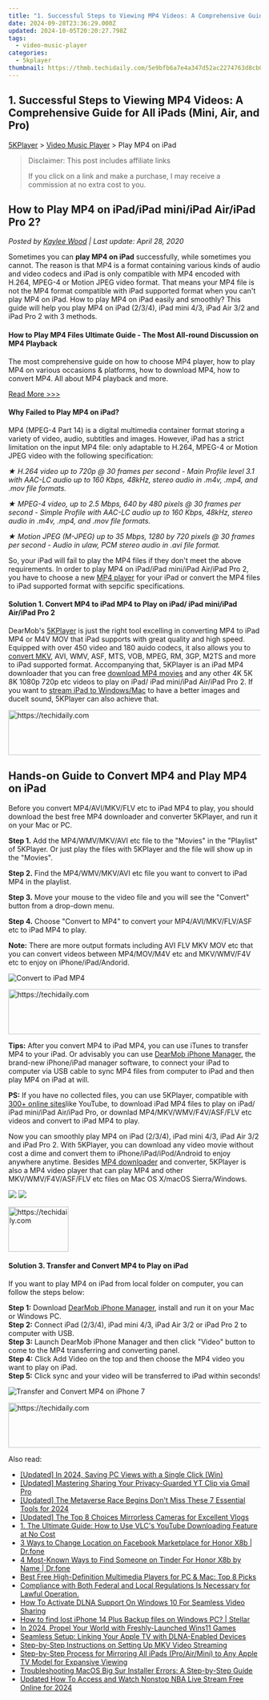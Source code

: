 ```yaml
---
title: "1. Successful Steps to Viewing MP4 Videos: A Comprehensive Guide for All iPads (Mini, Air, and Pro)"
date: 2024-09-28T23:36:29.000Z
updated: 2024-10-05T20:20:27.798Z
tags:
  - video-music-player
categories:
  - 5kplayer
thumbnail: https://thmb.techidaily.com/5e9bfb6a7e4a347d52ac2274763d8cb00a024229f1f3b2af38f5058bc81f8e98.jpg
---
```


## 1. Successful Steps to Viewing MP4 Videos: A Comprehensive Guide for All iPads (Mini, Air, and Pro)

[5KPlayer](https://tools.techidaily.com/5kplayer/products/) \> [Video Music Player](https://tools.techidaily.com/5kplayer/video-music-player/) \> Play MP4 on iPad

>  Disclaimer: This post includes affiliate links
>
>  If you click on a link and make a purchase, I may receive a commission at no extra cost to you.
>

## How to Play MP4 on iPad/iPad mini/iPad Air/iPad Pro 2?

 _Posted by [Kaylee Wood](https://www.quora.com/profile/Amanda-Hu-21) | Last update: April 28, 2020_

Sometimes you can **play MP4 on iPad** successfully, while sometimes you cannot. The reason is that MP4 is a format containing various kinds of audio and video codecs and iPad is only compatible with MP4 encoded with H.264, MPEG-4 or Motion JPEG video format. That means your MP4 file is not the MP4 format compatible with iPad supported format when you can't play MP4 on iPad. How to play MP4 on iPad easily and smoothly? This guide will help you play MP4 on iPad (2/3/4), iPad mini 4/3, iPad Air 3/2 and iPad Pro 2 with 3 methods.

#### How to Play MP4 Files Ultimate Guide \- The Most All-round Discussion on MP4 Playback

The most comprehensive guide on how to choose MP4 player, how to play MP4 on various occasions & platforms, how to download MP4, how to convert MP4\. All about MP4 playback and more.

[Read More >>>](https://tools.techidaily.com/5kplayer/video-music-player/) 

#### **Why Failed to Play MP4 on iPad?**

MP4 (MPEG-4 Part 14) is a digital multimedia container format storing a variety of video, audio, subtitles and images. However, iPad has a strict limitation on the input MP4 file: only adaptable to H.264, MPEG-4 or Motion JPEG video with the following specification: 

_★ H.264 video up to 720p @ 30 frames per second_ 
_\- Main Profile level 3.1 with AAC-LC audio up to 160 Kbps, 48kHz, stereo audio in .m4v, .mp4, and .mov file formats._ 

_★ MPEG-4 video, up to 2.5 Mbps, 640 by 480 pixels @ 30 frames per second_ 
_\- Simple Profile with AAC-LC audio up to 160 Kbps, 48kHz, stereo audio in .m4v, .mp4, and .mov file formats._

_★ Motion JPEG (M-JPEG) up to 35 Mbps, 1280 by 720 pixels @ 30 frames per second_ 
_\- Audio in ulaw, PCM stereo audio in .avi file format._

So, your iPad will fail to play the MP4 files if they don't meet the above requirements. In order to play MP4 on iPad/iPad mini/iPad Air/iPad Pro 2, you have to choose a new [MP4 player](https://tools.techidaily.com/5kplayer/video-music-player/) for your iPad or convert the MP4 files to iPad supported format with sepcific specifications.

#### **Solution 1\. Convert MP4 to iPad MP4 to Play on iPad/ iPad mini/iPad Air/iPad Pro 2**

DearMob's [5KPlayer](https://tools.techidaily.com/5kplayer/products/) is just the right tool excelling in converting MP4 to iPad MP4 or M4V MOV that iPad supports with great quality and high speed. Equipped with over 450 video and 180 auido codecs, it also allows you to [convert MKV](https://tools.techidaily.com/5kplayer/youtube-download/), AVI, WMV, ASF, MTS, VOB, MPEG, RM, 3GP, M2TS and more to iPad supported format. Accompanying that, 5KPlayer is an iPad MP4 downloader that you can free [download MP4 movies](https://tools.techidaily.com/5kplayer/youtube-download/) and any other 4K 5K 8K 1080p 720p etc videos to play on iPad/ iPad mini/iPad Air/iPad Pro 2\. If you want to [stream iPad to Windows/Mac](https://tools.techidaily.com/5kplayer/airplay/) to have a better images and ducelt sound, 5KPlayer can also achieve that.

<!-- affiliate ads begin -->
<a href="https://appsumo.8odi.net/c/5597632/2130870/7443" target="_top" id="2130870">
  <img src="//a.impactradius-go.com/display-ad/7443-2130870" border="0" alt="https://techidaily.com" width="728" height="90"/>
</a>
<img height="0" width="0" src="https://appsumo.8odi.net/i/5597632/2130870/7443" style="position:absolute;visibility:hidden;" border="0" />
<!-- affiliate ads end -->

## Hands-on Guide to Convert MP4 and Play MP4 on iPad

Before you convert MP4/AVI/MKV/FLV etc to iPad MP4 to play, you should download the best free MP4 downloader and converter 5KPlayer, and run it on your Mac or PC.

**Step 1.** Add the MP4/WMV/MKV/AVI etc file to the "Movies" in the "Playlist" of 5KPlayer. Or just play the files with 5KPlayer and the file will show up in the "Movies".

**Step 2.** Find the MP4/WMV/MKV/AVI etc file you want to convert to iPad MP4 in the playlist.

**Step 3.** Move your mouse to the video file and you will see the "Convert" button from a drop-down menu.

**Step 4.** Choose "Convert to MP4" to convert your MP4/AVI/MKV/FLV/ASF etc to iPad MP4 to play.

**Note:** There are more output formats including AVI FLV MKV MOV etc that you can convert videos between MP4/MOV/M4V etc and MKV/WMV/F4V etc to enjoy on iPhone/iPad/Andorid. 

![Convert to iPad MP4](https://www.5kplayer.com/video-music-player/img/convert-to-ipad-mp4.jpg) 

<!-- affiliate ads begin -->
<a href="https://appsumo.8odi.net/c/5597632/2100530/7443" target="_top" id="2100530">
  <img src="//a.impactradius-go.com/display-ad/7443-2100530" border="0" alt="https://techidaily.com" width="728" height="90"/>
</a>
<img height="0" width="0" src="https://appsumo.8odi.net/i/5597632/2100530/7443" style="position:absolute;visibility:hidden;" border="0" />
<!-- affiliate ads end -->

**Tips:** After you convert MP4 to iPad MP4, you can use iTunes to transfer MP4 to your iPad. Or advisably you can use [DearMob iPhone Manager](https://tools.techidaily.com/5kplayer/iphone-manager/), the brand-new iPhone/iPad manager software, to connect your iPad to computer via USB cable to sync MP4 files from computer to iPad and then play MP4 on iPad at will.

**PS:** If you have no collected files, you can use 5KPlayer, compatible with [300+ online sites](https://tools.techidaily.com/5kplayer/youtube-download/)like YouTube, to download iPad MP4 files to play on iPad/ iPad mini/iPad Air/iPad Pro, or downlad MP4/MKV/WMV/F4V/ASF/FLV etc videos and convert to iPad MP4 to play. 

Now you can smoothly play MP4 on iPad (2/3/4), iPad mini 4/3, iPad Air 3/2 and iPad Pro 2\. With 5KPlayer, you can download any video movie without cost a dime and convert them to iPhone/iPad/iPod/Android to enjoy anywhere anytime. Besides [MP4 downloader](https://tools.techidaily.com/5kplayer/youtube-download/) and converter, 5KPlayer is also a MP4 video player that can play MP4 and other MKV/WMV/F4V/ASF/FLV etc files on Mac OS X/macOS Sierra/Windows. 

[![](https://www.5kplayer.com/video-music-player/../button/freedownwhitewin.png)](https://tools.techidaily.com/5kplayer/products/) [![](https://www.5kplayer.com/video-music-player/../button/freedownbackmac.png)](https://tools.techidaily.com/5kplayer/products/) 

<!-- affiliate ads begin -->
<a href="https://aligracehair.sjv.io/c/5597632/2135393/19272" target="_top" id="2135393">
  <img src="//a.impactradius-go.com/display-ad/19272-2135393" border="0" alt="https://techidaily.com" width="120" height="90"/>
</a>
<img height="0" width="0" src="https://aligracehair.sjv.io/i/5597632/2135393/19272" style="position:absolute;visibility:hidden;" border="0" />
<!-- affiliate ads end -->

#### **Solution 3\. Transfer and Convert MP4 to Play on iPad**

If you want to play MP4 on iPad from local folder on computer, you can follow the steps below:

**Step 1:** Download [DearMob iPhone Manager](https://tools.techidaily.com/5kplayer/iphone-manager/), install and run it on your Mac or Windows PC.  
**Step 2:** Connect iPad (2/3/4), iPad mini 4/3, iPad Air 3/2 or iPad Pro 2 to computer with USB.  
**Step 3:** Launch DearMob iPhone Manager and then click "Video" button to come to the MP4 transferring and converting panel.  
 **Step 4:** Click Add Video on the top and then choose the MP4 video you want to play on iPad.  
 **Step 5:** Click sync and your video will be transferred to iPad within seconds!

![Transfer and Convert MP4 on iPhone 7](https://www.5kplayer.com/video-music-player/img/play-mp4-iphone.jpg)

<!-- affiliate ads begin -->
<a href="https://appsumo.8odi.net/c/5597632/2094421/7443" target="_top" id="2094421">
  <img src="//a.impactradius-go.com/display-ad/7443-2094421" border="0" alt="https://techidaily.com" width="728" height="90"/>
</a>
<img height="0" width="0" src="https://appsumo.8odi.net/i/5597632/2094421/7443" style="position:absolute;visibility:hidden;" border="0" />
<!-- affiliate ads end -->

<ins class="adsbygoogle"
     style="display:block"
     data-ad-format="autorelaxed"
     data-ad-client="ca-pub-7571918770474297"
     data-ad-slot="1223367746"></ins>

<ins class="adsbygoogle"
     style="display:block"
     data-ad-client="ca-pub-7571918770474297"
     data-ad-slot="8358498916"
     data-ad-format="auto"
     data-full-width-responsive="true"></ins>

<span class="atpl-alsoreadstyle">Also read:</span>
<div><ul>
<li><a href="https://screen-video-capture.techidaily.com/updated-in-2024-saving-pc-views-with-a-single-click-win/"><u>[Updated] In 2024, Saving PC Views with a Single Click (Win)</u></a></li>
<li><a href="https://youtube-data.techidaily.com/ed-mastering-sharing-your-privacy-guarded-yt-clip-via-gmail-pro/"><u>[Updated] Mastering Sharing Your Privacy-Guarded YT Clip via Gmail Pro</u></a></li>
<li><a href="https://fox-hovers.techidaily.com/updated-the-metaverse-race-begins-dont-miss-these-7-essential-tools-for-2024/"><u>[Updated] The Metaverse Race Begins Don't Miss These 7 Essential Tools for 2024</u></a></li>
<li><a href="https://facebook-video-share.techidaily.com/updated-the-top-8-choices-mirrorless-cameras-for-excellent-vlogs/"><u>[Updated] The Top 8 Choices Mirrorless Cameras for Excellent Vlogs</u></a></li>
<li><a href="https://media-tips.techidaily.com/1-the-ultimate-guide-how-to-use-vlcs-youtube-downloading-feature-at-no-cost/"><u>1. The Ultimate Guide: How to Use VLC's YouTube Downloading Feature at No Cost</u></a></li>
<li><a href="https://location-fake.techidaily.com/3-ways-to-change-location-on-facebook-marketplace-for-honor-x8b-drfone-by-drfone-virtual-android/"><u>3 Ways to Change Location on Facebook Marketplace for Honor X8b | Dr.fone</u></a></li>
<li><a href="https://location-social.techidaily.com/4-most-known-ways-to-find-someone-on-tinder-for-honor-x8b-by-name-drfone-by-drfone-virtual-android/"><u>4 Most-Known Ways to Find Someone on Tinder For Honor X8b by Name | Dr.fone</u></a></li>
<li><a href="https://media-tips.techidaily.com/best-free-high-definition-multimedia-players-for-pc-and-mac-top-8-picks/"><u>Best Free High-Definition Multimedia Players for PC & Mac: Top 8 Picks</u></a></li>
<li><a href="https://media-tips.techidaily.com/compliance-with-both-federal-and-local-regulations-is-necessary-for-lawful-operation/"><u>Compliance with Both Federal and Local Regulations Is Necessary for Lawful Operation.</u></a></li>
<li><a href="https://media-tips.techidaily.com/how-to-activate-dlna-support-on-windows-10-for-seamless-video-sharing/"><u>How To Activate DLNA Support On Windows 10 For Seamless Video Sharing</u></a></li>
<li><a href="https://blog-min.techidaily.com/how-to-find-lost-iphone-14-plus-backup-files-on-windows-pc-stellar-by-stellar-data-recovery-ios-iphone-data-recovery/"><u>How to find lost iPhone 14 Plus Backup files on Windows PC? | Stellar</u></a></li>
<li><a href="https://extra-support.techidaily.com/in-2024-propel-your-world-with-freshly-launched-wins11-games/"><u>In 2024, Propel Your World with Freshly-Launched Wins11 Games</u></a></li>
<li><a href="https://media-tips.techidaily.com/seamless-setup-linking-your-apple-tv-with-dlna-enabled-devices/"><u>Seamless Setup: Linking Your Apple TV with DLNA-Enabled Devices</u></a></li>
<li><a href="https://media-tips.techidaily.com/step-by-step-instructions-on-setting-up-mkv-video-streaming/"><u>Step-by-Step Instructions on Setting Up MKV Video Streaming</u></a></li>
<li><a href="https://media-tips.techidaily.com/step-by-step-process-for-mirroring-all-ipads-proairmini-to-any-apple-tv-model-for-expansive-viewing/"><u>Step-by-Step Process for Mirroring All iPads (Pro/Air/Mini) to Any Apple TV Model for Expansive Viewing</u></a></li>
<li><a href="https://media-tips.techidaily.com/troubleshooting-macos-big-sur-installer-errors-a-step-by-step-guide/"><u>Troubleshooting MacOS Big Sur Installer Errors: A Step-by-Step Guide</u></a></li>
<li><a href="https://ai-live-streaming.techidaily.com/updated-how-to-access-and-watch-nonstop-nba-live-stream-free-online-for-2024/"><u>Updated How To Access and Watch Nonstop NBA Live Stream Free Online for 2024</u></a></li>
</ul></div>

